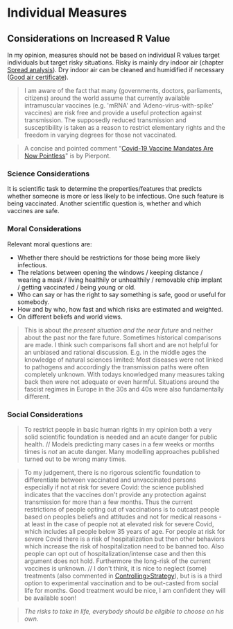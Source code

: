 # Individual Measures

## Considerations on Increased R Value
In my opinion, measures should not be based on individual R values target individuals but target risky situations. Risky is mainly dry indoor air (chapter [Spread analysis](../5_epidemiological/spread_analyses.md)). Dry indoor air can be cleaned and humidified if necessary ([Good air certificate](../7_social/good_air.md)).

> I am aware of the fact that many (governments, doctors, parliaments, citizens) around the world assume that currently available intramuscular vaccines (e.g. 'mRNA' and 'Adeno-virus-with-spike' vaccines) are risk free and provide a useful protection against transmission. The supposedly reduced transmission and susceptibility is taken as a reason to restrict elementary rights and the freedom in varying degrees for those not vaccinated.

> A concise and pointed comment "[Covid-19 Vaccine Mandates Are Now Pointless](../5_epidemiological/individual_susceptibility_and_transmission.md#pierpont)" is by Pierpont.



### Science Considerations
It is scientific task to determine the properties/features that predicts whether someone is more or less likely to be infectious. One such feature is being vaccinated. Another scientific question is, whether and which vaccines are safe. 


### Moral Considerations
Relevant moral questions are:
* Whether there should be restrictions for those being more likely infectious.
* The relations between opening the windows / keeping distance / wearing a mask / living healthily or unhealthily / removable chip implant / getting vaccinated / being young or old. 
* Who can say or has the right to say  something is safe, good or useful for somebody.
* How and by who, how fast and which risks are estimated and weighted.
* On different beliefs and world views.

> This is about *the present situation and the near future* and neither about the past nor the fare future. Sometimes historical comparisons are made. I think such comparisons fall short and are not helpful for an unbiased and rational discussion. E.g. in the middle ages the knowledge of natural sciences limited: Most diseases were not linked to pathogens and accordingly the transmission paths were often completely unknown. With todays knowledged many measures taking back then were not adequate or even harmful. Situations around the fascist regimes in Europe in the 30s and 40s were also fundamentally different.


### Social Considerations
> To restrict people in basic human rights in my opinion both a very solid scientific foundation is needed and an acute danger for public health. // Models predicting many cases in a few weeks or months times is *not* an acute danger. Many modelling approaches published turned out to be wrong many times.

> To my judgement, there is no rigorous scientific foundation to differentiate between vaccinated and unvaccinated persons especially if not at risk for severe Covid: the science published indicates that the vaccines don't provide any protection against transmission for more than a few months. Thus the current restrictions of people opting out of vaccinations is to outcast people based on peoples beliefs and attitudes and not for medical reasons - at least in the case of people not at elevated risk for severe Covid, which includes all people below 35 years of age. For people at risk for severe Covid there is a risk of hospitalization but then other behaviors which increase the risk of hospitalization need to be banned too. Also people can opt out of hospitalization/intense case and then this argument does not hold. Furthermore the long-risk of the current vaccines is unknown. // I don't think, it is nice to neglect (some) treatments (also commented in [Controlling>Strategy](controlling.md#strategy)), but is is a third option to experimental vaccination and to be out-casted from social life for months. Good treatment would be nice, I am confident they will be available soon!

> *The risks to take in life, everybody should be eligible to choose on his own.*
